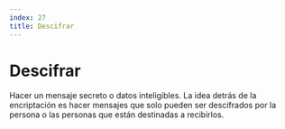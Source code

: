 ```yaml
---
index: 27
title: Descifrar
---
```

# Descifrar

Hacer un mensaje secreto o datos inteligibles. La idea detrás de la encriptación es hacer mensajes que solo pueden ser descifrados por la persona o las personas que están destinadas a recibirlos.